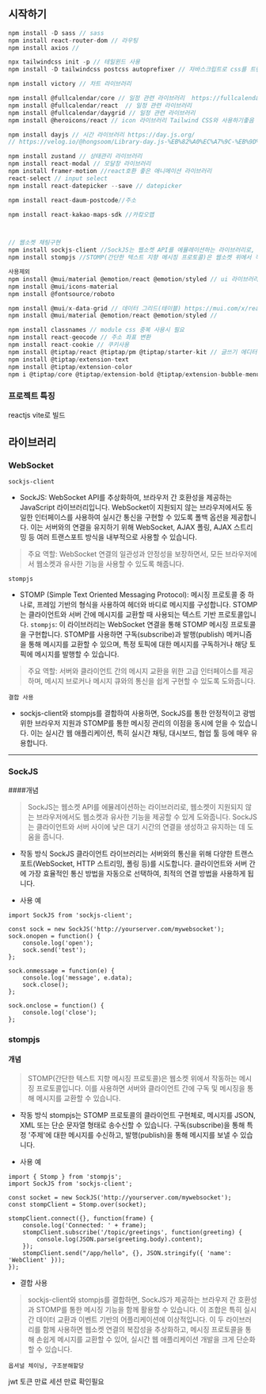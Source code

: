 ## 시작하기
```javascript
npm install -D sass // sass
npm install react-router-dom // 라우팅
npm install axios // 

npx tailwindcss init -p // 테일윈드 사용
npm install -D tailwindcss postcss autoprefixer // 자바스크립트로 css를 트랜스포밍해주는 툴

npm install victory // 차트 라이브러리

npm install @fullcalendar/core // 일정 관련 라이브러리  https://fullcalendar.io/docs/react
npm install @fullcalendar/react  // 일정 관련 라이브러리
npm install @fullcalendar/daygrid // 일정 관련 라이브러리
npm install @heroicons/react // icon 라이브러리 Tailwind CSS와 사용하기좋음

npm install dayjs // 시간 라이브러리 https://day.js.org/ 
// https://velog.io/@hongsoom/Library-day.js-%EB%82%A0%EC%A7%9C-%EB%9D%BC%EC%9D%B4%EB%B8%8C%EB%9F%AC%EB%A6%AC

npm install zustand // 상태관리 라이브러리
npm install react-modal // 모달창 라이브러리
npm install framer-motion //react호환 좋은 애니메이션 라이브러리
react-select // input select
npm install react-datepicker --save // datepicker

npm install react-daum-postcode//주소 

npm install react-kakao-maps-sdk //카캌오맵



// 웹소켓 채팅구현
npm install sockjs-client //SockJS는 웹소켓 API를 에뮬레이션하는 라이브러리로, 웹소켓이 지원되지 않는 브라우저에서도 웹소켓과 유사한 기능을 제공할 수 있게 도와줌
npm install stompjs //STOMP(간단한 텍스트 지향 메시징 프로토콜)은 웹소켓 위에서 작동하는 메시징 프로토콜

```
```javascript
사용제외
npm install @mui/material @emotion/react @emotion/styled // ui 라이브러리
npm install @mui/icons-material
npm install @fontsource/roboto

npm install @mui/x-data-grid // 데이터 그리드(테이블) https://mui.com/x/react-data-grid/getting-started/#installation 
npm install @mui/material @emotion/react @emotion/styled // 

npm install classnames // module css 중복 사용시 필요
npm install react-geocode // 주소 좌표 변환
npm install react-cookie // 쿠키사용
npm install @tiptap/react @tiptap/pm @tiptap/starter-kit // 글쓰기 에디터
npm install @tiptap/extension-text
npm install @tiptap/extension-color
npm i @tiptap/core @tiptap/extension-bold @tiptap/extension-bubble-menu @tiptap/extension-code @tiptap/extension-document @tiptap/extension-history @tiptap/extension-italic @tiptap/extension-paragraph @tiptap/extension-strike @tiptap/extension-text @tiptap/extension-underline
```
### 프로젝트 특징
reactjs vite로 빌드 


##  라이브러리
###  WebSocket
`sockjs-client`
- SockJS: WebSocket API를 추상화하여, 브라우저 간 호환성을 제공하는 JavaScript 라이브러리입니다. WebSocket이 지원되지 않는 브라우저에서도 동일한 인터페이스를 사용하여 실시간 통신을 구현할 수 있도록 폴백 옵션을 제공합니다. 이는 서버와의 연결을 유지하기 위해 WebSocket, AJAX 폴링, AJAX 스트리밍 등 여러 트랜스포트 방식을 내부적으로 사용할 수 있습니다.
>주요 역할: WebSocket 연결의 일관성과 안정성을 보장하면서, 모든 브라우저에서 웹소켓과 유사한 기능을 사용할 수 있도록 해줍니다.

`stompjs`
- STOMP (Simple Text Oriented Messaging Protocol): 메시징 프로토콜 중 하나로, 프레임 기반의 형식을 사용하여 헤더와 바디로 메시지를 구성합니다. STOMP는 클라이언트와 서버 간에 메시지를 교환할 때 사용되는 텍스트 기반 프로토콜입니다.
`stompjs`: 이 라이브러리는 WebSocket 연결을 통해 STOMP 메시징 프로토콜을 구현합니다. STOMP를 사용하면 구독(subscribe)과 발행(publish) 메커니즘을 통해 메시지를 교환할 수 있으며, 특정 토픽에 대한 메시지를 구독하거나 해당 토픽에 메시지를 발행할 수 있습니다.
>주요 역할: 서버와 클라이언트 간의 메시지 교환을 위한 고급 인터페이스를 제공하며, 메시지 브로커나 메시지 큐와의 통신을 쉽게 구현할 수 있도록 도와줍니다.

`결합 사용`
- sockjs-client와 stompjs를 결합하여 사용하면, SockJS를 통한 안정적이고 광범위한 브라우저 지원과 STOMP를 통한 메시징 관리의 이점을 동시에 얻을 수 있습니다. 이는 실시간 웹 애플리케이션, 특히 실시간 채팅, 대시보드, 협업 툴 등에 매우 유용합니다.

---


### SockJS
####개념
>SockJS는 웹소켓 API를 에뮬레이션하는 라이브러리로, 웹소켓이 지원되지 않는 브라우저에서도 웹소켓과 유사한 기능을 제공할 수 있게 도와줍니다. SockJS는 클라이언트와 서버 사이에 낮은 대기 시간의 연결을 생성하고 유지하는 데 도움을 줍니다.

- 작동 방식
SockJS 클라이언트 라이브러리는 서버와의 통신을 위해 다양한 트랜스포트(WebSocket, HTTP 스트리밍, 폴링 등)를 시도합니다. 클라이언트와 서버 간에 가장 효율적인 통신 방법을 자동으로 선택하여, 최적의 연결 방법을 사용하게 됩니다.

- 사용 예
```
import SockJS from 'sockjs-client';

const sock = new SockJS('http://yourserver.com/mywebsocket');
sock.onopen = function() {
    console.log('open');
    sock.send('test');
};

sock.onmessage = function(e) {
    console.log('message', e.data);
    sock.close();
};

sock.onclose = function() {
    console.log('close');
};
```

### stompjs
#### 개념
>STOMP(간단한 텍스트 지향 메시징 프로토콜)은 웹소켓 위에서 작동하는 메시징 프로토콜입니다. 이를 사용하면 서버와 클라이언트 간에 구독 및 메시징을 통해 메시지를 교환할 수 있습니다.

- 작동 방식
stompjs는 STOMP 프로토콜의 클라이언트 구현체로, 메시지를 JSON, XML 또는 단순 문자열 형태로 송수신할 수 있습니다. 구독(subscribe)을 통해 특정 '주제'에 대한 메시지를 수신하고, 발행(publish)을 통해 메시지를 보낼 수 있습니다.

- 사용 예
```
import { Stomp } from 'stompjs';
import SockJS from 'sockjs-client';

const socket = new SockJS('http://yourserver.com/mywebsocket');
const stompClient = Stomp.over(socket);

stompClient.connect({}, function(frame) {
    console.log('Connected: ' + frame);
    stompClient.subscribe('/topic/greetings', function(greeting) {
        console.log(JSON.parse(greeting.body).content);
    });
    stompClient.send("/app/hello", {}, JSON.stringify({ 'name': 'WebClient' }));
});
```
- 결합 사용
>sockjs-client와 stompjs를 결합하면, SockJS가 제공하는 브라우저 간 호환성과 STOMP를 통한 메시징 기능을 함께 활용할 수 있습니다. 이 조합은 특히 실시간 데이터 교환과 이벤트 기반의 어플리케이션에 이상적입니다. 이 두 라이브러리를 함께 사용하면 웹소켓 연결의 복잡성을 추상화하고, 메시징 프로토콜을 통해 손쉽게 메시지를 교환할 수 있어, 실시간 웹 애플리케이션 개발을 크게 단순화할 수 있습니다.



`옵셔널 체이닝, 구조분해할당`

jwt 토큰 만료 세션 만료 확인필요

